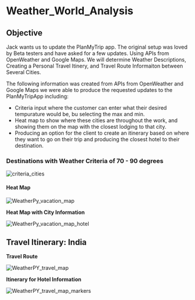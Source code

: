 # Weather_World_Analysis

## Objective

Jack wants us to update the PlanMyTrip app. The original setup was loved by Beta testers and have asked for a few updates. Using APIs from OpenWeather and Google Maps. We will determine Weather Descriptions, Creating a Personal Travel Itinery, and Travel Route Informaiton between Several Cities.

 The following information was created from APIs from OpenWeather and Google Maps we were able to produce the requested updates to the PlanMyTripApp including:
- Criteria input where the customer can enter what their desired tempurature would be, bu selecting the max and min.
- Heat map to show where these cities are throughout the work, and showing them on the map with the closest lodging to that city.
- Producing an option for the client to create an itinerary based on where they want to go on their trip and producing the closest hotel to their destination.

### Destinations with Weather Criteria of 70 - 90 degrees

![criteria_cities](https://user-images.githubusercontent.com/100856534/165193569-749983ce-67eb-43b9-9b51-c8160a81beec.png)

#### Heat Map

![WeatherPy_vacation_map](https://user-images.githubusercontent.com/100856534/165193226-4c133ec4-09a4-46bb-930e-5d777e23ca8f.png)

**Heat Map with City Information**

![WeatherPy_vacation_map_hotel](https://user-images.githubusercontent.com/100856534/165193235-2b477da6-da2c-4060-ac66-07497b351490.png)

## Travel Itinerary: India

**Travel Route**

![WeatherPY_travel_map](https://user-images.githubusercontent.com/100856534/165193281-deaef878-b88b-47d2-892d-f9d3f1113164.png)

**Itinerary for Hotel Information**

![WeatherPY_travel_map_markers](https://user-images.githubusercontent.com/100856534/165193292-54bd171e-a0b6-4f6e-9db9-6dfc2af7971f.png)
